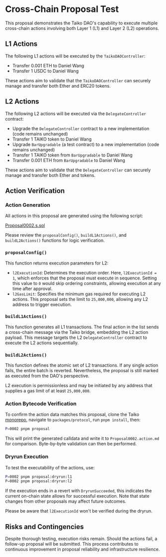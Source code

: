 # Cross-Chain Proposal Test

This proposal demonstrates the Taiko DAO's capability to execute multiple cross-chain actions involving both Layer 1 (L1) and Layer 2 (L2) operations.

## L1 Actions

The following L1 actions will be executed by the `TaikoDAOController`:

- Transfer 0.001 ETH to Daniel Wang
- Transfer 1 USDC to Daniel Wang

These actions aim to validate that the `TaikoDAOController` can securely manage and transfer both Ether and ERC20 tokens.

## L2 Actions

The following L2 actions will be executed via the `DelegateController` contract:

- Upgrade the `DelegateController` contract to a new implementation (code remains unchanged)
- Transfer 1 TAIKO token to Daniel Wang
- Upgrade `BarUpgradable` (a test contract) to a new implementation (code remains unchanged)
- Transfer 1 TAIKO token from `BarUpgradable` to Daniel Wang
- Transfer 0.001 ETH from `BarUpgradable` to Daniel Wang

These actions aim to validate that the `DelegateController` can securely manage and transfer both Ether and tokens.

## Action Verification

### Action Generation

All actions in this proposal are generated using the following script:

[Proposal0002.s.sol](https://github.com/taikoxyz/taiko-mono/blob/main/packages/protocol/script/layer1/proposals/Proposal0002.s.sol)

Please review the `proposalConfig()`, `buildL1Actions()`, and `buildL2Actions()` functions for logic verification.

### `proposalConfig()`

This function returns execution parameters for L2:

- `l2ExecutionId`: Determines the execution order. Here, `l2ExecutionId = 1`, which enforces that the proposal must execute in sequence. Setting this value to `0` would skip ordering constraints, allowing execution at any time after approval.
- `l2GasLimit`: Specifies the minimum gas required for executing L2 actions. This proposal sets the limit to `25,000,000`, allowing any L2 address to trigger execution.

### `buildL1Actions()`

This function generates all L1 transactions. The final action in the list sends a cross-chain message via the Taiko bridge, embedding the L2 action payload. This message targets the L2 `DelegateController` contract to execute the L2 actions sequentially.

### `buildL2Actions()`

This function defines the atomic set of L2 transactions. If any single action fails, the entire batch is reverted. Nevertheless, the proposal is still marked as executed from the DAO's perspective.

L2 execution is permissionless and may be initiated by any address that supplies a gas limit of at least `25,000,000`.

### Action Bytecode Verification

To confirm the action data matches this proposal, clone the Taiko [monorepo](https://github.com/taikoxyz/taiko-mono), navigate to `packages/protocol`, run `pnpm install`, then:

```bash
P=0002 pnpm proposal
```

This will print the generated calldata and write it to `Proposal0002.action.md` for comparison. Byte-by-byte validation can then be performed.

### Dryrun Execution

To test the executability of the actions, use:

```bash
P=0002 pnpm proposal:dryrun:l1
P=0002 pnpm proposal:dryrun:l2
```

If the execution ends in a revert with `DryrunSucceeded`, this indicates the current on-chain state allows for successful execution. Note that state changes from other proposals may affect future outcomes.

Please be aware that `l2ExecutionId` won't be verified during the dryrun.

## Risks and Contingencies

Despite thorough testing, execution risks remain. Should the actions fail, a follow-up proposal will be submitted. This process contributes to continuous improvement in proposal reliability and infrastructure resilience.
